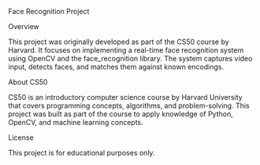 Face Recognition Project

Overview

This project was originally developed as part of the CS50 course by Harvard. It focuses on implementing a real-time face recognition system using OpenCV and the face_recognition library. The system captures video input, detects faces, and matches them against known encodings.

About CS50

CS50 is an introductory computer science course by Harvard University that covers programming concepts, algorithms, and problem-solving. This project was built as part of the course to apply knowledge of Python, OpenCV, and machine learning concepts.

License

This project is for educational purposes only.


